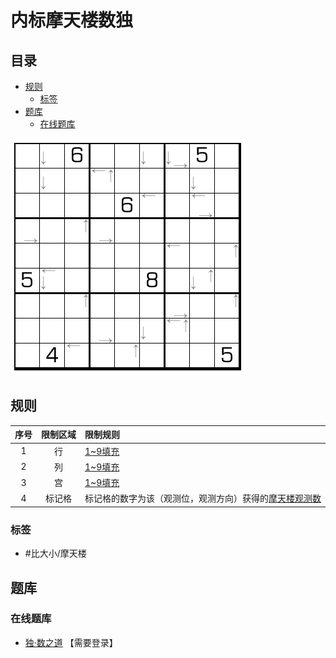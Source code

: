 # 内标摩天楼数独
<!-- START doctoc generated TOC please keep comment here to allow auto update -->
<!-- DON'T EDIT THIS SECTION, INSTEAD RE-RUN doctoc TO UPDATE -->
## 目录

- [规则](#%E8%A7%84%E5%88%99)
  - [标签](#%E6%A0%87%E7%AD%BE)
- [题库](#%E9%A2%98%E5%BA%93)
  - [在线题库](#%E5%9C%A8%E7%BA%BF%E9%A2%98%E5%BA%93)

<!-- END doctoc generated TOC please keep comment here to allow auto update -->

![题](../../../images/sudoku/内标摩天楼数独.png)

## 规则

| 序号  | 限制区域 | 限制规则                          |
|:---:|:----:|:------------------------------|
|  1  |  行   | [1~9填充]                       |
|  2  |  列   | [1~9填充]                       |
|  3  |  宫   | [1~9填充]                       |
|  4  | 标记格  | 标记格的数字为该（观测位，观测方向）获得的[摩天楼观测数] |

### 标签

- #比大小/摩天楼

## 题库

### 在线题库

- [独·数之道](http://www.sudokufans.org.cn/lx/game.index.php?type=hmt) 【需要登录】

[1~9填充]: ../../../rules/rules.md#1to9填充
[摩天楼观测数]: ../../../rules/rules.md#摩天楼观测数
